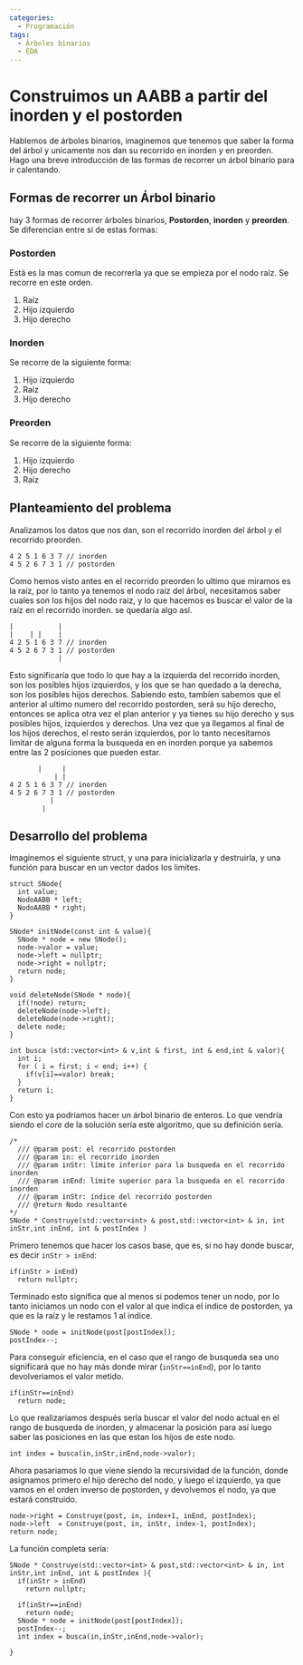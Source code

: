 ```yaml
---
categories:
  - Programación
tags:
  - Árboles binarios
  - EDA
---
```

# Construimos un AABB a partir del inorden y el postorden
Hablemos de árboles binarios, imaginemos que tenemos que saber la forma del árbol y unicamente nos dan su recorrido en inorden y en preorden. Hago una breve introducción de las formas de recorrer un árbol binario para ir calentando.
## Formas de recorrer un Árbol binario
hay 3 formas de recorrer árboles binarios, **Postorden**, **inorden** y **preorden**. Se diferencian entre sí de estas formas:
### Postorden
Está es la mas comun de recorrerla ya que se empieza por el nodo raíz. Se recorre en este orden.
1. Raíz
2. Hijo izquierdo
3. Hijo derecho

### Inorden
Se recorre de la siguiente forma:
1. Hijo izquierdo
2. Raíz
3. Hijo derecho

### Preorden
Se recorre de la siguiente forma:
1. Hijo izquierdo
3. Hijo derecho
2. Raíz

## Planteamiento del problema
Analizamos los datos que nos dan, son el recorrido inorden del árbol y el recorrido preorden.
```
4 2 5 1 6 3 7 // inorden
4 5 2 6 7 3 1 // postorden
```
Como hemos visto antes en el recorrido preorden lo ultimo que miramos es la raíz, por lo tanto ya tenemos el nodo raíz del árbol, necesitamos saber cuales son los hijos del nodo raiz, y lo que hacemos es buscar el valor de la raíz en el recorrido inorden. se quedaría algo así.
```
|           |
|    | |    |
4 2 5 1 6 3 7 // inorden
4 5 2 6 7 3 1 // postorden
            |
```
Esto significaría que todo lo que hay a la izquierda del recorrido inorden, son los posibles hijos izquierdos, y los que se han quedado a la derecha, son los posibles hijos derechos.
Sabiendo esto, tambíen sabemos que el anterior al ultimo numero del recorrido postorden, será su hijo derecho, entonces se aplica otra vez el plan anterior y ya tienes su hijo derecho y sus posibles hijos, izquierdos y derechos. Una vez que ya llegamos al final de los hijos derechos, el resto serán izquierdos, por lo tanto necesitamos limitar de alguna forma la busqueda en en inorden porque ya sabemos entre las 2 posiciones que pueden estar.
```
       |     |
           | |
4 2 5 1 6 3 7 // inorden
4 5 2 6 7 3 1 // postorden
          |
        |
```
## Desarrollo del problema
Imaginemos el siguiente struct, y una para inicializarla y destruirla, y una función para buscar en un vector dados los limites.
```
struct SNode{
  int value;
  NodoAABB * left;
  NodoAABB * right;
}

SNode* initNode(const int & value){
  SNode * node = new SNode();
  node->valor = value;
  node->left = nullptr;
  node->right = nullptr;
  return node;
}

void deleteNode(SNode * node){
  if(!node) return;
  deleteNode(node->left);
  deleteNode(node->right);
  delete node;
}

int busca (std::vector<int> & v,int & first, int & end,int & valor){
  int i;
  for ( i = first; i < end; i++) {
    if(v[i]==valor) break;
  }
  return i;
}
```
Con esto ya podriamos hacer un árbol binario de enteros. Lo que vendría siendo el *core* de la solución sería este algoritmo, que su definición sería.
```
/*
  /// @param post: el recorrido postorden
  /// @param in: el recorrido inorden
  /// @param inStr: límite inferior para la busqueda en el recorrido inorden
  /// @param inEnd: límite superior para la busqueda en el recorrido inorden
  /// @param inStr: índice del recorrido postorden
  /// @return Nodo resultante
*/
SNode * Construye(std::vector<int> & post,std::vector<int> & in, int inStr,int inEnd, int & postIndex )
```
Primero tenemos que hacer los casos base, que es, si no hay donde buscar, es decir `inStr > inEnd`:
```
if(inStr > inEnd)
  return nullptr;
```
Terminado esto significa que al menos si podemos tener un nodo, por lo tanto iniciamos un nodo con el valor al que indica el indice de postorden, ya que es la raíz y le restamos 1 al indice.
```
SNode * node = initNode(post[postIndex]);
postIndex--;
```
Para conseguir eficiencia, en el caso que el rango de busqueda sea uno significará que no hay más donde mirar (`inStr==inEnd`), por lo tanto devolveriamos el valor metido.
```
if(inStr==inEnd)
  return node;
```
Lo que realizariamos después sería buscar el valor del nodo actual en el rango de busqueda de inorden, y almacenar la posición para así luego saber las posiciones en las que estan los hijos de este nodo.
```
int index = busca(in,inStr,inEnd,node->valor);
```
Ahora pasariamos lo que viene siendo la recursividad de la función, donde asignamos primero el hijo derecho del nodo, y luego el izquierdo, ya que vamos en el orden inverso de postorden, y devolvemos el nodo, ya que estará construido.
```
node->right = Construye(post, in, index+1, inEnd, postIndex);
node->left  = Construye(post, in, inStr, index-1, postIndex);
return node;
```

La función completa sería:
```
SNode * Construye(std::vector<int> & post,std::vector<int> & in, int inStr,int inEnd, int & postIndex ){
  if(inStr > inEnd)
    return nullptr;

  if(inStr==inEnd)
    return node;
  SNode * node = initNode(post[postIndex]);
  postIndex--;
  int index = busca(in,inStr,inEnd,node->valor);

}

```
